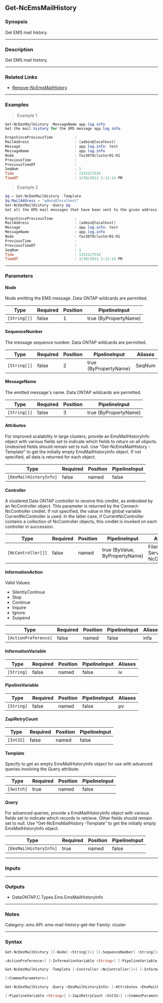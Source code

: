 Get-NcEmsMailHistory
--------------------

### Synopsis
Get EMS mail history.

---

### Description

Get EMS mail history.

---

### Related Links
* [Remove-NcEmsMailHistory](Remove-NcEmsMailHistory)

---

### Examples
> Example 1

```PowerShell
Get-NcEmsMailHistory -MessageName app.log.info
Get the mail history for the EMS message app.log.info.

DropsSincePreviousTime          :
MailAddress                     : {admin@localhost}
Message                         : app.log.info: test
MessageName                     : app.log.info
Node                            : fas3070cluster01-01
PreviousTime                    :
PreviousTimeDT                  :
SeqNum                          : 1
Time                            : 1333127534
TimeDT                          : 3/30/2012 1:12:14 PM

```
> Example 2

```PowerShell
$q = Get-NcEmsMailHistory -Template
$q.MailAddress = "admin@localhost"
Get-NcEmsMailHistory -Query $q
Get all the EMS mail messages that have been sent to the given address.

DropsSincePreviousTime          :
MailAddress                     : {admin@localhost}
Message                         : app.log.info: test
MessageName                     : app.log.info
Node                            : fas3070cluster01-01
PreviousTime                    :
PreviousTimeDT                  :
SeqNum                          : 1
Time                            : 1333127534
TimeDT                          : 3/30/2012 1:12:14 PM

```

---

### Parameters
#### **Node**
Node emitting the EMS message.  Data ONTAP wildcards are permitted.

|Type        |Required|Position|PipelineInput        |
|------------|--------|--------|---------------------|
|`[String[]]`|false   |1       |true (ByPropertyName)|

#### **SequenceNumber**
The message sequence number.  Data ONTAP wildcards are permitted.

|Type        |Required|Position|PipelineInput        |Aliases|
|------------|--------|--------|---------------------|-------|
|`[String[]]`|false   |2       |true (ByPropertyName)|SeqNum |

#### **MessageName**
The emitted message's name.  Data ONTAP wildcards are permitted.

|Type        |Required|Position|PipelineInput        |
|------------|--------|--------|---------------------|
|`[String[]]`|false   |3       |true (ByPropertyName)|

#### **Attributes**
For improved scalability in large clusters, provide an EmsMailHistoryInfo object with various fields set to indicate which fields to return on all objects.  Undesired fields should remain set to null.  Use "Get-NcEmsMailHistory -Template" to get the initially empty EmsMailHistoryInfo object.  If not specified, all data is returned for each object.

|Type                  |Required|Position|PipelineInput|
|----------------------|--------|--------|-------------|
|`[EmsMailHistoryInfo]`|false   |named   |false        |

#### **Controller**
A clustered Data ONTAP controller to receive this cmdlet, as embodied by an NcController object.  This parameter is returned by the Connect-NcController cmdlet.  If not specified, the value in the global variable CurrentNcController is used.  In the latter case, if CurrentNcController contains a collection of NcController objects, this cmdlet is invoked on each controller in succession.

|Type              |Required|Position|PipelineInput                 |Aliases                          |
|------------------|--------|--------|------------------------------|---------------------------------|
|`[NcController[]]`|false   |named   |true (ByValue, ByPropertyName)|Filer<br/>Server<br/>NcController|

#### **InformationAction**

Valid Values:

* SilentlyContinue
* Stop
* Continue
* Inquire
* Ignore
* Suspend

|Type                |Required|Position|PipelineInput|Aliases|
|--------------------|--------|--------|-------------|-------|
|`[ActionPreference]`|false   |named   |false        |infa   |

#### **InformationVariable**

|Type      |Required|Position|PipelineInput|Aliases|
|----------|--------|--------|-------------|-------|
|`[String]`|false   |named   |false        |iv     |

#### **PipelineVariable**

|Type      |Required|Position|PipelineInput|Aliases|
|----------|--------|--------|-------------|-------|
|`[String]`|false   |named   |false        |pv     |

#### **ZapiRetryCount**

|Type     |Required|Position|PipelineInput|
|---------|--------|--------|-------------|
|`[Int32]`|false   |named   |false        |

#### **Template**
Specify to get an empty EmsMailHistoryInfo object for use with advanced queries involving the Query attribute.

|Type      |Required|Position|PipelineInput|
|----------|--------|--------|-------------|
|`[Switch]`|true    |named   |false        |

#### **Query**
For advanced queries, provide a EmsMailHistoryInfo object with various fields set to indicate which records to retrieve.  Other fields should remain set to null.  Use "Get-NcEmsMailHistory -Template" to get the initially empty EmsMailHistoryInfo object.

|Type                  |Required|Position|PipelineInput|
|----------------------|--------|--------|-------------|
|`[EmsMailHistoryInfo]`|true    |named   |false        |

---

### Inputs

---

### Outputs
* DataONTAP.C.Types.Ems.EmsMailHistoryInfo

---

### Notes
Category: ems
API: ems-mail-history-get-iter
Family: cluster

---

### Syntax
```PowerShell
Get-NcEmsMailHistory [[-Node] <String[]>] [[-SequenceNumber] <String[]>] [[-MessageName] <String[]>] [-Attributes <EmsMailHistoryInfo>] [-Controller <NcController[]>] [-InformationAction 
```
```PowerShell
<ActionPreference>] [-InformationVariable <String>] [-PipelineVariable <String>] [-ZapiRetryCount <Int32>] [<CommonParameters>]
```
```PowerShell
Get-NcEmsMailHistory -Template [-Controller <NcController[]>] [-InformationAction <ActionPreference>] [-InformationVariable <String>] [-PipelineVariable <String>] [-ZapiRetryCount <Int32>] 
```
```PowerShell
[<CommonParameters>]
```
```PowerShell
Get-NcEmsMailHistory -Query <EmsMailHistoryInfo> [-Attributes <EmsMailHistoryInfo>] [-Controller <NcController[]>] [-InformationAction <ActionPreference>] [-InformationVariable <String>] 
```
```PowerShell
[-PipelineVariable <String>] [-ZapiRetryCount <Int32>] [<CommonParameters>]
```
